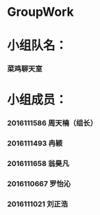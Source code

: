 # GroupWork
# 小组队名：
### 菜鸡聊天室
# 小组成员：
### 2016111586 周天楠（组长）
### 2016111493 冉颖
### 2016111658 翁昊凡 
### 2016110667 罗怡沁
### 2016111021 刘正浩
